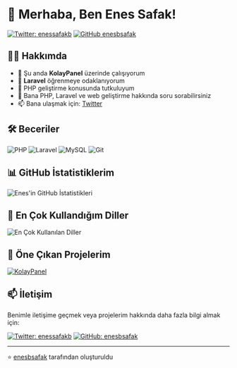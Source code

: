 # 👋 Merhaba, Ben Enes Safak!

[![Twitter: enessafakb](https://img.shields.io/twitter/follow/enessafakb?style=social)](https://twitter.com/enessafakb)
[![GitHub enesbsafak](https://img.shields.io/github/followers/enesbsafak?label=follow&style=social)](https://github.com/enesbsafak)

## 👨‍💻 Hakkımda

- 🔭 Şu anda **KolayPanel** üzerinde çalışıyorum
- 🌱 **Laravel** öğrenmeye odaklanıyorum
- 👀 PHP geliştirme konusunda tutkuluyum
- 💬 Bana PHP, Laravel ve web geliştirme hakkında soru sorabilirsiniz
- 📫 Bana ulaşmak için: [Twitter](https://twitter.com/enessafakb)

## 🛠 Beceriler

![PHP](https://img.shields.io/badge/-PHP-777BB4?style=flat-square&logo=php&logoColor=white)
![Laravel](https://img.shields.io/badge/-Laravel-FF2D20?style=flat-square&logo=laravel&logoColor=white)
![MySQL](https://img.shields.io/badge/-MySQL-4479A1?style=flat-square&logo=mysql&logoColor=white)
![Git](https://img.shields.io/badge/-Git-F05032?style=flat-square&logo=git&logoColor=white)

## 📊 GitHub İstatistiklerim

![Enes'in GitHub İstatistikleri](https://github-readme-stats.vercel.app/api?username=enesbsafak&show_icons=true&theme=radical)

## 🌟 En Çok Kullandığım Diller

![En Çok Kullanılan Diller](https://github-readme-stats.vercel.app/api/top-langs/?username=enesbsafak&layout=compact&theme=radical)

## 📌 Öne Çıkan Projelerim

[![KolayPanel](https://github-readme-stats.vercel.app/api/pin/?username=enesbsafak&repo=KolayPanel&theme=radical)](https://github.com/enesbsafak/KolayPanel)

## 📫 İletişim

Benimle iletişime geçmek veya projelerim hakkında daha fazla bilgi almak için:

[![Twitter: enessafakb](https://img.shields.io/badge/-Twitter-1DA1F2?style=flat-square&logo=Twitter&logoColor=white&link=https://twitter.com/enessafakb)](https://twitter.com/enessafakb)
[![GitHub: enesbsafak](https://img.shields.io/badge/-GitHub-181717?style=flat-square&logo=GitHub&logoColor=white&link=https://github.com/enesbsafak)](https://github.com/enesbsafak)

---

⭐️ [enesbsafak](https://github.com/enesbsafak) tarafından oluşturuldu
